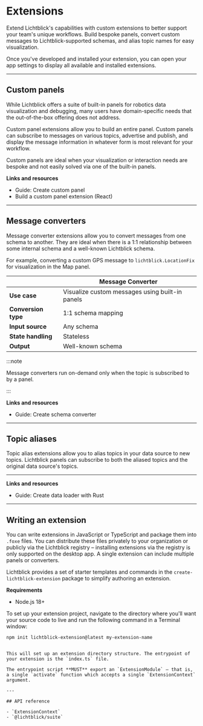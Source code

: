 # Extensions

Extend Lichtblick's capabilities with custom extensions to better support your team's unique workflows. Build bespoke panels, convert custom messages to Lichtblick-supported schemas, and alias topic names for easy visualization.

Once you've developed and installed your extension, you can open your app settings to display all available and installed extensions.

---

## Custom panels

While Lichtblick offers a suite of built-in panels for robotics data visualization and debugging, many users have domain-specific needs that the out-of-the-box offering does not address.

Custom panel extensions allow you to build an entire panel. Custom panels can subscribe to messages on various topics, advertise and publish, and display the message information in whatever form is most relevant for your workflow.

Custom panels are ideal when your visualization or interaction needs are bespoke and not easily solved via one of the built-in panels.

**Links and resources**

- Guide: Create custom panel
- Build a custom panel extension (React)

---

## Message converters

Message converter extensions allow you to convert messages from one schema to another. They are ideal when there is a 1:1 relationship between some internal schema and a well-known Lichtblick schema.

For example, converting a custom GPS message to `lichtblick.LocationFix` for visualization in the Map panel.

|                     | Message Converter                               |
| ------------------- | ----------------------------------------------- |
| **Use case**        | Visualize custom messages using built-in panels |
| **Conversion type** | 1:1 schema mapping                              |
| **Input source**    | Any schema                                      |
| **State handling**  | Stateless                                       |
| **Output**          | Well-known schema                               |

:::note

Message converters run on-demand only when the topic is subscribed to by a panel.

:::

**Links and resources**

- Guide: Create schema converter

---

## Topic aliases

Topic alias extensions allow you to alias topics in your data source to new topics. Lichtblick panels can subscribe to both the aliased topics and the original data source's topics.

---

**Links and resources**

- Guide: Create data loader with Rust

---

## Writing an extension

You can write extensions in JavaScript or TypeScript and package them into `.foxe` files. You can distribute these files privately to your organization or publicly via the Lichtblick registry – installing extensions via the registry is only supported on the desktop app. A single extension can include multiple panels or converters.

Lichtblick provides a set of starter templates and commands in the `create-lichtblick-extension` package to simplify authoring an extension.

**Requirements**

- Node.js 18+

To set up your extension project, navigate to the directory where you'll want your source code to live and run the following command in a Terminal window:

```bash
npm init lichtblick-extension@latest my-extension-name
```

```

This will set up an extension directory structure. The entrypoint of your extension is the `index.ts` file.

The entrypoint script **MUST** export an `ExtensionModule` — that is, a single `activate` function which accepts a single `ExtensionContext` argument.

---

## API reference

- `ExtensionContext`
- `@lichtblick/suite`

```
